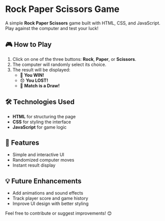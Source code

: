 # Rock Paper Scissors Game

A simple **Rock Paper Scissors** game built with HTML, CSS, and JavaScript. Play against the computer and test your luck!

## 🎮 How to Play
1. Click on one of the three buttons: **Rock**, **Paper**, or **Scissors**.
2. The computer will randomly select its choice.
3. The result will be displayed:
   - 🎉 **You WIN!**
   - 😞 **You LOST!**
   - 🤝 **Match is a Draw!**

## 🛠️ Technologies Used
- **HTML** for structuring the page
- **CSS** for styling the interface
- **JavaScript** for game logic


## 🚀 Features
- Simple and interactive UI
- Randomized computer moves
- Instant result display

## 💡 Future Enhancements
- Add animations and sound effects
- Track player score and game history
- Improve UI design with better styling


Feel free to contribute or suggest improvements! 😊

